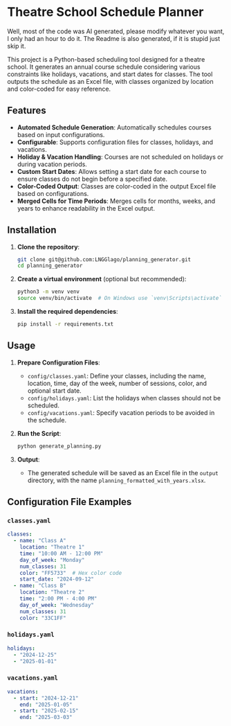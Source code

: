 # Theatre School Schedule Planner

Well, most of the code was AI generated, please modify whatever you want, I only had an hour to do it.
The Readme is also generated, if it is stupid just skip it.


This project is a Python-based scheduling tool designed for a theatre school. It generates an annual course schedule considering various constraints like holidays, vacations, and start dates for classes. The tool outputs the schedule as an Excel file, with classes organized by location and color-coded for easy reference.


## Features

- **Automated Schedule Generation**: Automatically schedules courses based on input configurations.
- **Configurable**: Supports configuration files for classes, holidays, and vacations.
- **Holiday & Vacation Handling**: Courses are not scheduled on holidays or during vacation periods.
- **Custom Start Dates**: Allows setting a start date for each course to ensure classes do not begin before a specified date.
- **Color-Coded Output**: Classes are color-coded in the output Excel file based on configurations.
- **Merged Cells for Time Periods**: Merges cells for months, weeks, and years to enhance readability in the Excel output.

## Installation

1. **Clone the repository**:

   ```bash
   git clone git@github.com:LNGGlago/planning_generator.git
   cd planning_generator
   ```

2. **Create a virtual environment** (optional but recommended):

   ```bash
   python3 -m venv venv
   source venv/bin/activate  # On Windows use `venv\Scripts\activate`
   ```

3. **Install the required dependencies**:

   ```bash
   pip install -r requirements.txt
   ```

## Usage

1. **Prepare Configuration Files**:

   - `config/classes.yaml`: Define your classes, including the name, location, time, day of the week, number of sessions, color, and optional start date.
   - `config/holidays.yaml`: List the holidays when classes should not be scheduled.
   - `config/vacations.yaml`: Specify vacation periods to be avoided in the schedule.

2. **Run the Script**:

   ```bash
   python generate_planning.py
   ```

3. **Output**:
   - The generated schedule will be saved as an Excel file in the `output` directory, with the name `planning_formatted_with_years.xlsx`.

## Configuration File Examples

### `classes.yaml`

```yaml
classes:
  - name: "Class A"
    location: "Theatre 1"
    time: "10:00 AM - 12:00 PM"
    day_of_week: "Monday"
    num_classes: 31
    color: "FF5733"  # Hex color code
    start_date: "2024-09-12"
  - name: "Class B"
    location: "Theatre 2"
    time: "2:00 PM - 4:00 PM"
    day_of_week: "Wednesday"
    num_classes: 31
    color: "33C1FF"
```

### `holidays.yaml`

```yaml
holidays:
  - "2024-12-25"
  - "2025-01-01"
```

### `vacations.yaml`

```yaml
vacations:
  - start: "2024-12-21"
    end: "2025-01-05"
  - start: "2025-02-15"
    end: "2025-03-03"
```

